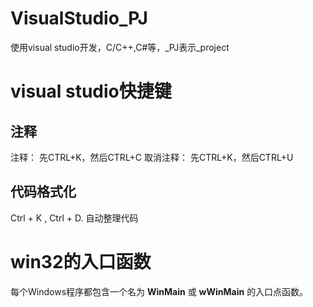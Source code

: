 # VisualStudio_PJ
使用visual studio开发，C/C++,C#等，_PJ表示_project







# visual studio快捷键



## 注释

 注释： 先CTRL+K，然后CTRL+C
取消注释： 先CTRL+K，然后CTRL+U

## 代码格式化

Ctrl + K ,  Ctrl + D.  自动整理代码





# win32的入口函数

每个Windows程序都包含一个名为 **WinMain** 或 **wWinMain** 的入口点函数。
